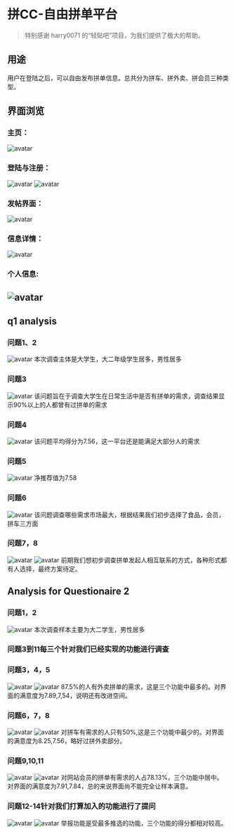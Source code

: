 # 拼CC-自由拼单平台
> 特别感谢 harry0071 的“轻贴吧”项目，为我们提供了极大的帮助。
## 用途
用户在登陆之后，可以自由发布拼单信息。总共分为拼车、拼外卖、拼会员三种类型。
## 界面浏览
### 主页：
![avatar](./index.png)
### 登陆与注册：
![avatar](./register.png)
![avatar](./login.png)
### 发帖界面：
![avatar](./create.png)
### 信息详情：
![avatar](./details.png)
### 个人信息:
![avatar](./personalinfo.png)
---
## q1 analysis
### 问题1、2
![avatar](./q1.12.png)
本次调查主体是大学生，大二年级学生居多，男性居多
### 问题3
![avatar](./q1.3.png)
该问题旨在于调查大学生在日常生活中是否有拼单的需求，调查结果显示90%以上的人都曾有过拼单的需求
### 问题4
![avatar](./q1.4.png)
该问题平均得分为7.56，这一平台还是能满足大部分人的需求
### 问题5
![avatar](./q1.5.png)
净推荐值为7.58
### 问题6
![avatar](./q1.6.png)
该问题调查哪些需求市场最大，根据结果我们初步选择了食品，会员，拼车三方面
### 问题7，8
![avatar](./q1.7.png)
![avatar](./q1.8.png)
前期我们想初步调查拼单发起人相互联系的方式，各种形式都有人选择，最终方案待定。


## Analysis for Questionaire 2
### 问题1，2
![avatar](./q2.1&2.png)
本次调查样本主要为大二学生，男性居多

### 问题3到11每三个针对我们已经实现的功能进行调查
### 问题3，4，5
![avatar](./q2.3&4.png)
![avatar](./q2.5.png)
87.5%的人有外卖拼单的需求，这是三个功能中最多的。对界面的满意度为7.89,7,54，说明还有改进空间。

### 问题6，7，8
![avatar](./q2.6&7.png)
![avatar](./q2.8.png)
对拼车有需求的人只有50%,这是三个功能中最少的。对界面的满意度为8.25,7.56，略好过拼外卖部分。

### 问题9,10,11
![avatar](./q2.9&10.png)
![avatar](./q2.11.png)
对网站会员的拼单有需求的人占78.13%，三个功能中居中。对界面的满意度为7.91,7.84，总的来说界面尚不能完全让样本满意。

### 问题12-14针对我们打算加入的功能进行了提问
![avatar](./q2.12&13.png)
![avatar](./q2.14.png)
举报功能是受最多推选的功能，三个功能的得分都相对较高。
